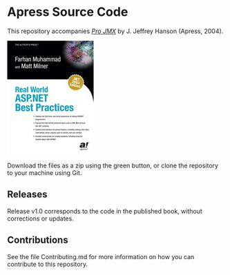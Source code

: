 # Apress Source Code

This repository accompanies [*Pro JMX*](http://www.apress.com/9781590591017) by J. Jeffrey Hanson (Apress, 2004).

![Cover image](9781590591017.jpg)

Download the files as a zip using the green button, or clone the repository to your machine using Git.

## Releases

Release v1.0 corresponds to the code in the published book, without corrections or updates.

## Contributions

See the file Contributing.md for more information on how you can contribute to this repository.
